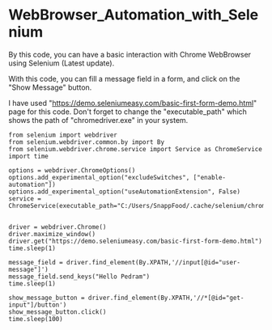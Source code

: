 # WebBrowser_Automation_with_Selenium
By this code, you can have a basic interaction with Chrome WebBrowser using Selenium (Latest update).

With this code, you can fill a message field in a form, and click on the "Show Message" button.

I have used "https://demo.seleniumeasy.com/basic-first-form-demo.html" page for this code.
Don't forget to change the "executable_path" which shows the path of "chromedriver.exe" in your system.

    from selenium import webdriver
    from selenium.webdriver.common.by import By
    from selenium.webdriver.chrome.service import Service as ChromeService
    import time

    options = webdriver.ChromeOptions()
    options.add_experimental_option("excludeSwitches", ["enable-automation"])
    options.add_experimental_option("useAutomationExtension", False)
    service = ChromeService(executable_path="C:/Users/SnappFood/.cache/selenium/chromedriver/win32/110.0.5481.77/chromedriver.exe")


    driver = webdriver.Chrome()
    driver.maximize_window()
    driver.get("https://demo.seleniumeasy.com/basic-first-form-demo.html")
    time.sleep(1)

    message_field = driver.find_element(By.XPATH,'//input[@id="user-message"]')
    message_field.send_keys("Hello Pedram")
    time.sleep(1)

    show_message_button = driver.find_element(By.XPATH,'//*[@id="get-input"]/button')
    show_message_button.click()
    time.sleep(100)
